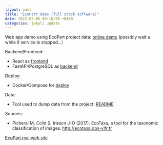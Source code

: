 ```yaml
---
layout: post
title: "EcoPart demo (full stack software)"
date: 2022-05-05 09:10:50 +0100
categories: jekyll update
---
```


Web app demo using EcoPart project data: [online demo](https://ecopart-demo-frontend.herokuapp.com/) (possibly wait a while if service is stopped...)

Backend/Frontend:

- React as [frontend](https://github.com/gfoo/EcoPart-demo/blob/main/frontend)
- FastAPI/PostgreSQL as [backend](https://github.com/gfoo/EcoPart-demo/blob/main/backend)

Deploy:

- Docker/Compose for [deploy](https://github.com/gfoo/EcoPart-demo/blob/main/deploy)

Data:

- Tool used to dump data from the project: [README](https://github.com/gfoo/EcoPart-demo/blob/main/data)

Sources:

- Picheral M, Colin S, Irisson J-O (2017). EcoTaxa, a tool for the taxonomic classification of images. http://ecotaxa.obs-vlfr.fr

[EcoPart real web site](https://ecopart.obs-vlfr.fr/)

[jekyll-docs]: https://jekyllrb.com/docs/home
[jekyll-gh]: https://github.com/jekyll/jekyll
[jekyll-talk]: https://talk.jekyllrb.com/

